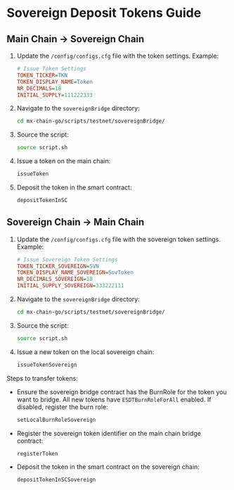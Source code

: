 # Sovereign Deposit Tokens Guide

## Main Chain -> Sovereign Chain

1. Update the `/config/configs.cfg` file with the token settings. Example:
    ```ini
    # Issue Token Settings
    TOKEN_TICKER=TKN
    TOKEN_DISPLAY_NAME=Token
    NR_DECIMALS=18
    INITIAL_SUPPLY=111222333
    ```

2. Navigate to the `sovereignBridge` directory:
    ```bash
    cd mx-chain-go/scripts/testnet/sovereignBridge/
    ```

3. Source the script:
    ```bash
    source script.sh
    ```

4. Issue a token on the main chain:
    ```bash
    issueToken
    ```

5. Deposit the token in the smart contract:
    ```bash
    depositTokenInSC
    ```

## Sovereign Chain -> Main Chain

1. Update the `/config/configs.cfg` file with the sovereign token settings. Example:
    ```ini
    # Issue Sovereign Token Settings
    TOKEN_TICKER_SOVEREIGN=SVN
    TOKEN_DISPLAY_NAME_SOVEREIGN=SovToken
    NR_DECIMALS_SOVEREIGN=18
    INITIAL_SUPPLY_SOVEREIGN=333222111
    ```

2. Navigate to the `sovereignBridge` directory:
    ```bash
    cd mx-chain-go/scripts/testnet/sovereignBridge/
    ```

3. Source the script:
    ```bash
    source script.sh
    ```

4. Issue a new token on the local sovereign chain:
    ```bash
    issueTokenSovereign
    ```

Steps to transfer tokens:

- Ensure the sovereign bridge contract has the BurnRole for the token you want to bridge. All new tokens have `ESDTBurnRoleForAll` enabled. If disabled, register the burn role:
    ```bash
    setLocalBurnRoleSovereign
    ```

- Register the sovereign token identifier on the main chain bridge contract:
    ```bash
    registerToken
    ```

- Deposit the token in the smart contract on the sovereign chain:
    ```bash
    depositTokenInSCSovereign
    ```
